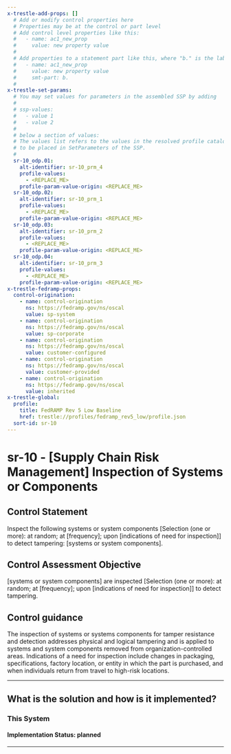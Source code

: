 ```yaml
---
x-trestle-add-props: []
  # Add or modify control properties here
  # Properties may be at the control or part level
  # Add control level properties like this:
  #   - name: ac1_new_prop
  #     value: new property value
  #
  # Add properties to a statement part like this, where "b." is the label of the target statement part
  #   - name: ac1_new_prop
  #     value: new property value
  #     smt-part: b.
  #
x-trestle-set-params:
  # You may set values for parameters in the assembled SSP by adding
  #
  # ssp-values:
  #   - value 1
  #   - value 2
  #
  # below a section of values:
  # The values list refers to the values in the resolved profile catalog, and the ssp-values represent new values
  # to be placed in SetParameters of the SSP.
  #
  sr-10_odp.01:
    alt-identifier: sr-10_prm_4
    profile-values:
      - <REPLACE_ME>
    profile-param-value-origin: <REPLACE_ME>
  sr-10_odp.02:
    alt-identifier: sr-10_prm_1
    profile-values:
      - <REPLACE_ME>
    profile-param-value-origin: <REPLACE_ME>
  sr-10_odp.03:
    alt-identifier: sr-10_prm_2
    profile-values:
      - <REPLACE_ME>
    profile-param-value-origin: <REPLACE_ME>
  sr-10_odp.04:
    alt-identifier: sr-10_prm_3
    profile-values:
      - <REPLACE_ME>
    profile-param-value-origin: <REPLACE_ME>
x-trestle-fedramp-props:
  control-origination:
    - name: control-origination
      ns: https://fedramp.gov/ns/oscal
      value: sp-system
    - name: control-origination
      ns: https://fedramp.gov/ns/oscal
      value: sp-corporate
    - name: control-origination
      ns: https://fedramp.gov/ns/oscal
      value: customer-configured
    - name: control-origination
      ns: https://fedramp.gov/ns/oscal
      value: customer-provided
    - name: control-origination
      ns: https://fedramp.gov/ns/oscal
      value: inherited
x-trestle-global:
  profile:
    title: FedRAMP Rev 5 Low Baseline
    href: trestle://profiles/fedramp_rev5_low/profile.json
  sort-id: sr-10
---
```


# sr-10 - \[Supply Chain Risk Management\] Inspection of Systems or Components

## Control Statement

Inspect the following systems or system components [Selection (one or more): at random; at [frequency]; upon [indications of need for inspection]] to detect tampering: [systems or system components].

## Control Assessment Objective

[systems or system components] are inspected [Selection (one or more): at random; at [frequency]; upon [indications of need for inspection]] to detect tampering.

## Control guidance

The inspection of systems or systems components for tamper resistance and detection addresses physical and logical tampering and is applied to systems and system components removed from organization-controlled areas. Indications of a need for inspection include changes in packaging, specifications, factory location, or entity in which the part is purchased, and when individuals return from travel to high-risk locations.

______________________________________________________________________

## What is the solution and how is it implemented?

<!-- For implementation status enter one of: implemented, partial, planned, alternative, not-applicable -->

<!-- Note that the list of rules under ### Rules: is read-only and changes will not be captured after assembly to JSON -->

### This System

<!-- Add implementation prose for the main This System component for control: sr-10 -->

#### Implementation Status: planned

______________________________________________________________________
